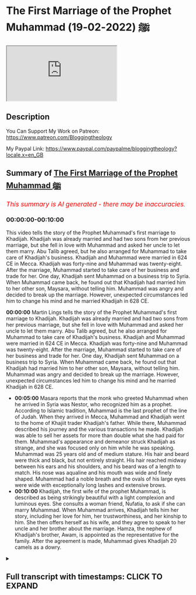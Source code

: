# The First Marriage of the Prophet Muhammad ﷺ (2022-02-19)

<iframe loading='lazy' allow='autoplay' src='https://www.youtube.com/embed/CoCqGJZvglQ'></iframe>

## Description

You Can Support My Work on Patreon:
https://www.patreon.com/Bloggingtheology

My Paypal Link: 
https://www.paypal.com/paypalme/bloggingtheology?locale.x=en_GB

## Summary of [The First Marriage of the Prophet Muhammad ﷺ](https://www.youtube.com/watch?v=CoCqGJZvglQ)


*<span style="color:red; font-size:125%">This summary is AI generated - there may be inaccuracies</span>. [](/)*

### <a onclick="modifyYTiframeseektime('0')">00:00:00-00:10:00</a>

This video tells the story of the Prophet Muhammad's first marriage to Khadijah. Khadijah was already married and had two sons from her previous marriage, but she fell in love with Muhammad and asked her uncle to let them marry. Abu Talib agreed, but he also arranged for Muhammad to take care of Khadijah's business. Khadijah and Muhammad were married in 624 CE in Mecca. Khadijah was forty-nine and Muhammad was twenty-eight. After the marriage, Muhammad started to take care of her business and trade for her. One day, Khadijah sent Muhammad on a business trip to Syria. When Muhammad came back, he found out that Khadijah had married him to her other son, Maysara, without telling him. Muhammad was angry and decided to break up the marriage. However, unexpected circumstances led him to change his mind and he married Khadijah in 628 CE.

**<a onclick="modifyYTiframeseektime('0')">00:00:00</a>**  Martin Lings tells the story of the Prophet Muhammad's first marriage to Khadijah. Khadijah was already married and had two sons from her previous marriage, but she fell in love with Muhammad and asked her uncle to let them marry. Abu Talib agreed, but he also arranged for Muhammad to take care of Khadijah's business. Khadijah and Muhammad were married in 624 CE in Mecca. Khadijah was forty-nine and Muhammad was twenty-eight. After the marriage, Muhammad started to take care of her business and trade for her. One day, Khadijah sent Muhammad on a business trip to Syria. When Muhammad came back, he found out that Khadijah had married him to her other son, Maysara, without telling him. Muhammad was angry and decided to break up the marriage. However, unexpected circumstances led him to change his mind and he married Khadijah in 628 CE.
* **<a onclick="modifyYTiframeseektime('300')">00:05:00</a>** Masara reports that the monk who greeted Muhammad when he arrived in Syria was Nestor, who recognized him as a prophet. According to Islamic tradition, Muhammad is the last prophet of the line of Judah. When they arrived in Mecca, Muhammad and Khadijah went to the home of Khajiit trader Khadijah's father. While there, Muhammad described his journey and the various transactions he made. Khadijah was able to sell her assets for more than double what she had paid for them. Muhammad's appearance and demeanor struck Khadijah as strange, and she was focused only on him while he was speaking. Muhammad was 25 years old and of medium stature. His hair and beard were thick and black, but not entirely straight. His hair reached midway between his ears and his shoulders, and his beard was of a length to match. His nose was aqualine and his mouth was wide and finely shaped. Muhammad had a noble breath and the ovals of his large eyes were wide with exceptionally long lashes and extensive brows.
* **<a onclick="modifyYTiframeseektime('600')">00:10:00</a>**  Khadijah, the first wife of the prophet Muhammad, is described as being strikingly beautiful with a light complexion and luminous eyes. She consults a woman friend, Nufatia, to ask if she can marry Muhammad. When Muhammad arrives, Khadijah tells him her story, including her love for him, her trustworthiness, and her kinship to him. She then offers herself as his wife, and they agree to speak to her uncle and her brother about the marriage. Hamza, the nephew of Khadijah's brother, Awam, is appointed as the representative for the family. After the agreement is made, Muhammad gives Khadijah 20 camels as a dowry.

<details><summary><h2>Full transcript with timestamps: CLICK TO EXPAND</h2></summary>

<a onclick="modifyYTiframeseektime('3')">0:00:03</a> in this video i'm going to tell the  
<a onclick="modifyYTiframeseektime('6')">0:00:06</a> story of the prophet muhammad upon whom  
<a onclick="modifyYTiframeseektime('8')">0:00:08</a> the peace's first marriage and it's a  
<a onclick="modifyYTiframeseektime('10')">0:00:10</a> lovely story and i'm going to be reading  
<a onclick="modifyYTiframeseektime('13')">0:00:13</a> from muhammad his life based on the  
<a onclick="modifyYTiframeseektime('15')">0:00:15</a> earliest sources by martin lings chapter  
<a onclick="modifyYTiframeseektime('19')">0:00:19</a> 12 questions of marriage  
<a onclick="modifyYTiframeseektime('23')">0:00:23</a> muhammad had now passed his 20th year  
<a onclick="modifyYTiframeseektime('26')">0:00:26</a> and as time went on he received more and  
<a onclick="modifyYTiframeseektime('29')">0:00:29</a> more invitations to join one or another  
<a onclick="modifyYTiframeseektime('33')">0:00:33</a> of his kinsmen on their travels abroad  
<a onclick="modifyYTiframeseektime('37')">0:00:37</a> finally the day came when he was asked  
<a onclick="modifyYTiframeseektime('39')">0:00:39</a> to take charge of the goods of a  
<a onclick="modifyYTiframeseektime('42')">0:00:42</a> merchant who was unable to travel  
<a onclick="modifyYTiframeseektime('44')">0:00:44</a> himself  
<a onclick="modifyYTiframeseektime('45')">0:00:45</a> and his success in this capacity led to  
<a onclick="modifyYTiframeseektime('49')">0:00:49</a> other similar engagements  
<a onclick="modifyYTiframeseektime('51')">0:00:51</a> he was thus able to earn a better  
<a onclick="modifyYTiframeseektime('54')">0:00:54</a> livelihood and marriage became a  
<a onclick="modifyYTiframeseektime('56')">0:00:56</a> possibility  
<a onclick="modifyYTiframeseektime('59')">0:00:59</a> his uncle and guardian abu talib had at  
<a onclick="modifyYTiframeseektime('62')">0:01:02</a> that time three sons the eldest talib  
<a onclick="modifyYTiframeseektime('66')">0:01:06</a> was about the same age as muhammad  
<a onclick="modifyYTiframeseektime('69')">0:01:09</a> himself  
<a onclick="modifyYTiframeseektime('70')">0:01:10</a> akhil was 13 or 14 and jafar was a boy  
<a onclick="modifyYTiframeseektime('74')">0:01:14</a> of four  
<a onclick="modifyYTiframeseektime('76')">0:01:16</a> muhammad was fond of children and liked  
<a onclick="modifyYTiframeseektime('79')">0:01:19</a> to play with them  
<a onclick="modifyYTiframeseektime('80')">0:01:20</a> and he grew especially attached to jafar  
<a onclick="modifyYTiframeseektime('83')">0:01:23</a> who was a beautiful and intelligent  
<a onclick="modifyYTiframeseektime('86')">0:01:26</a> child  
<a onclick="modifyYTiframeseektime('87')">0:01:27</a> and who responded to his cousin's love  
<a onclick="modifyYTiframeseektime('90')">0:01:30</a> with a devotion that proved to be  
<a onclick="modifyYTiframeseektime('92')">0:01:32</a> lasting  
<a onclick="modifyYTiframeseektime('94')">0:01:34</a> abu talib also had daughters and one of  
<a onclick="modifyYTiframeseektime('97')">0:01:37</a> these was already of marriageable age  
<a onclick="modifyYTiframeseektime('101')">0:01:41</a> her name was fakita but later she was  
<a onclick="modifyYTiframeseektime('105')">0:01:45</a> called um hani  
<a onclick="modifyYTiframeseektime('107')">0:01:47</a> and it is by that name that she is  
<a onclick="modifyYTiframeseektime('110')">0:01:50</a> always known  
<a onclick="modifyYTiframeseektime('112')">0:01:52</a> a great affection had grown up between  
<a onclick="modifyYTiframeseektime('114')">0:01:54</a> her and muhammad who now asked his uncle  
<a onclick="modifyYTiframeseektime('118')">0:01:58</a> to let him marry her  
<a onclick="modifyYTiframeseektime('121')">0:02:01</a> but abu talib had other plans for his  
<a onclick="modifyYTiframeseektime('124')">0:02:04</a> daughter  
<a onclick="modifyYTiframeseektime('126')">0:02:06</a> his cousin who bera the son of his  
<a onclick="modifyYTiframeseektime('129')">0:02:09</a> mother's brother of the clan of maxim  
<a onclick="modifyYTiframeseektime('132')">0:02:12</a> had likewise asked for the hand of um  
<a onclick="modifyYTiframeseektime('136')">0:02:16</a> hani  
<a onclick="modifyYTiframeseektime('137')">0:02:17</a> and hubera was not only a man of some  
<a onclick="modifyYTiframeseektime('140')">0:02:20</a> substance but he was also like abu talib  
<a onclick="modifyYTiframeseektime('144')">0:02:24</a> himself a gifted poet  
<a onclick="modifyYTiframeseektime('148')">0:02:28</a> moreover the power of maxim in mecca was  
<a onclick="modifyYTiframeseektime('152')">0:02:32</a> as much on the increase as that of  
<a onclick="modifyYTiframeseektime('154')">0:02:34</a> hashim was on the wane  
<a onclick="modifyYTiframeseektime('158')">0:02:38</a> and it was to hubera that abu talev  
<a onclick="modifyYTiframeseektime('161')">0:02:41</a> married um hani  
<a onclick="modifyYTiframeseektime('164')">0:02:44</a> while his nephew mahdi reproached him he  
<a onclick="modifyYTiframeseektime('167')">0:02:47</a> simply replied they have given us their  
<a onclick="modifyYTiframeseektime('170')">0:02:50</a> daughters in marriage no doubt referring  
<a onclick="modifyYTiframeseektime('173')">0:02:53</a> to his own mother  
<a onclick="modifyYTiframeseektime('175')">0:02:55</a> and a generous man must requite  
<a onclick="modifyYTiframeseektime('178')">0:02:58</a> generosity  
<a onclick="modifyYTiframeseektime('180')">0:03:00</a> the answer was unconvincing in as much  
<a onclick="modifyYTiframeseektime('183')">0:03:03</a> as abd al-muttalib had already more than  
<a onclick="modifyYTiframeseektime('186')">0:03:06</a> repaid the debt in question by marrying  
<a onclick="modifyYTiframeseektime('188')">0:03:08</a> two of his daughters  
<a onclick="modifyYTiframeseektime('190')">0:03:10</a> atika and bara to men of maxim  
<a onclick="modifyYTiframeseektime('195')">0:03:15</a> muhammad no doubt took his uncle's words  
<a onclick="modifyYTiframeseektime('198')">0:03:18</a> as a courteous and kindly substitute for  
<a onclick="modifyYTiframeseektime('201')">0:03:21</a> telling him plainly that he was not yet  
<a onclick="modifyYTiframeseektime('204')">0:03:24</a> in a position to marry  
<a onclick="modifyYTiframeseektime('207')">0:03:27</a> that at any rate is what he now decided  
<a onclick="modifyYTiframeseektime('210')">0:03:30</a> for himself  
<a onclick="modifyYTiframeseektime('212')">0:03:32</a> but unexpected circumstances were soon  
<a onclick="modifyYTiframeseektime('215')">0:03:35</a> to induce him to change his mind  
<a onclick="modifyYTiframeseektime('220')">0:03:40</a> one of the richer merchants of mecca was  
<a onclick="modifyYTiframeseektime('222')">0:03:42</a> a woman khadijah  
<a onclick="modifyYTiframeseektime('224')">0:03:44</a> daughter of kuwalid of the clan of assad  
<a onclick="modifyYTiframeseektime('229')">0:03:49</a> she was first cousin to warricka the  
<a onclick="modifyYTiframeseektime('232')">0:03:52</a> christian  
<a onclick="modifyYTiframeseektime('234')">0:03:54</a> and his sister kutayla and like them she  
<a onclick="modifyYTiframeseektime('237')">0:03:57</a> was a distant cousin to the sons of  
<a onclick="modifyYTiframeseektime('240')">0:04:00</a> hashem  
<a onclick="modifyYTiframeseektime('241')">0:04:01</a> she had already been married twice  
<a onclick="modifyYTiframeseektime('244')">0:04:04</a> and since the death of her second  
<a onclick="modifyYTiframeseektime('246')">0:04:06</a> husband it had been her custom to hire  
<a onclick="modifyYTiframeseektime('249')">0:04:09</a> men to trade on her  
<a onclick="modifyYTiframeseektime('252')">0:04:12</a> behalf now muhammad had come to be known  
<a onclick="modifyYTiframeseektime('256')">0:04:16</a> throughout mecca as al-amin  
<a onclick="modifyYTiframeseektime('259')">0:04:19</a> the reliable the trustworthy the honest  
<a onclick="modifyYTiframeseektime('263')">0:04:23</a> and this was initially owing to the  
<a onclick="modifyYTiframeseektime('265')">0:04:25</a> reports of those who had entrusted their  
<a onclick="modifyYTiframeseektime('268')">0:04:28</a> merchandise to him on various occasions  
<a onclick="modifyYTiframeseektime('272')">0:04:32</a> khadijah had also heard much good of him  
<a onclick="modifyYTiframeseektime('275')">0:04:35</a> from family sources and one day she sent  
<a onclick="modifyYTiframeseektime('278')">0:04:38</a> word to him asking him to take some of  
<a onclick="modifyYTiframeseektime('281')">0:04:41</a> her merchandise  
<a onclick="modifyYTiframeseektime('282')">0:04:42</a> to syria  
<a onclick="modifyYTiframeseektime('284')">0:04:44</a> his fee would be the double of the  
<a onclick="modifyYTiframeseektime('286')">0:04:46</a> highest she had ever paid to a man of  
<a onclick="modifyYTiframeseektime('289')">0:04:49</a> croatia  
<a onclick="modifyYTiframeseektime('290')">0:04:50</a> and she offered him for the journey the  
<a onclick="modifyYTiframeseektime('292')">0:04:52</a> services of a lad of hers named maysara  
<a onclick="modifyYTiframeseektime('297')">0:04:57</a> he accepted what she proposed and  
<a onclick="modifyYTiframeseektime('299')">0:04:59</a> accompanied by the lad  
<a onclick="modifyYTiframeseektime('302')">0:05:02</a> he set off with her goods for the north  
<a onclick="modifyYTiframeseektime('306')">0:05:06</a> when they reached bostra in the south of  
<a onclick="modifyYTiframeseektime('309')">0:05:09</a> syria muhammad took shelter beneath the  
<a onclick="modifyYTiframeseektime('312')">0:05:12</a> shadow of a tree not far from the cell  
<a onclick="modifyYTiframeseektime('315')">0:05:15</a> of a monk named nestor  
<a onclick="modifyYTiframeseektime('319')">0:05:19</a> since traveller's halts often remained  
<a onclick="modifyYTiframeseektime('321')">0:05:21</a> unchanged it could have been the  
<a onclick="modifyYTiframeseektime('324')">0:05:24</a> self-same tree under which he had  
<a onclick="modifyYTiframeseektime('326')">0:05:26</a> sheltered some 15 years previously on  
<a onclick="modifyYTiframeseektime('330')">0:05:30</a> his way through bostra with his uncle  
<a onclick="modifyYTiframeseektime('333')">0:05:33</a> perhaps bahira had died and been  
<a onclick="modifyYTiframeseektime('336')">0:05:36</a> replaced by nostra  
<a onclick="modifyYTiframeseektime('338')">0:05:38</a> however that may be for we only know  
<a onclick="modifyYTiframeseektime('341')">0:05:41</a> what masara reported  
<a onclick="modifyYTiframeseektime('343')">0:05:43</a> the monk came out of his cell and asked  
<a onclick="modifyYTiframeseektime('346')">0:05:46</a> the lad  
<a onclick="modifyYTiframeseektime('347')">0:05:47</a> who is the man beneath that tree  
<a onclick="modifyYTiframeseektime('351')">0:05:51</a> he is a man of quraish said masara  
<a onclick="modifyYTiframeseektime('354')">0:05:54</a> adding by way of explanation  
<a onclick="modifyYTiframeseektime('357')">0:05:57</a> of the people who have guardianship of  
<a onclick="modifyYTiframeseektime('360')">0:06:00</a> the sanctuary  
<a onclick="modifyYTiframeseektime('363')">0:06:03</a> none other than a prophet is sitting  
<a onclick="modifyYTiframeseektime('365')">0:06:05</a> beneath that tree said nestor  
<a onclick="modifyYTiframeseektime('369')">0:06:09</a> and martin lings in his biography here  
<a onclick="modifyYTiframeseektime('371')">0:06:11</a> as little footnote at the bottom which  
<a onclick="modifyYTiframeseektime('373')">0:06:13</a> is worth really worth reading out he  
<a onclick="modifyYTiframeseektime('376')">0:06:16</a> says  
<a onclick="modifyYTiframeseektime('377')">0:06:17</a> according to islamic tradition muhammad  
<a onclick="modifyYTiframeseektime('380')">0:06:20</a> is none other than the mysterious  
<a onclick="modifyYTiframeseektime('382')">0:06:22</a> shirloth  
<a onclick="modifyYTiframeseektime('384')">0:06:24</a> to whom could would be transferred  
<a onclick="modifyYTiframeseektime('387')">0:06:27</a> in the latter days the spiritual  
<a onclick="modifyYTiframeseektime('389')">0:06:29</a> authority which until then had remained  
<a onclick="modifyYTiframeseektime('393')">0:06:33</a> the prerogative of the jews  
<a onclick="modifyYTiframeseektime('395')">0:06:35</a> jesus himself having been the last  
<a onclick="modifyYTiframeseektime('397')">0:06:37</a> prophet of the line of judah  
<a onclick="modifyYTiframeseektime('401')">0:06:41</a> the prophecy in question was made by  
<a onclick="modifyYTiframeseektime('404')">0:06:44</a> jacob immediately before his death and  
<a onclick="modifyYTiframeseektime('407')">0:06:47</a> martin lingzen quotes in genesis chapter  
<a onclick="modifyYTiframeseektime('410')">0:06:50</a> 49 and i quote  
<a onclick="modifyYTiframeseektime('412')">0:06:52</a> and jacob called unto his sons and said  
<a onclick="modifyYTiframeseektime('417')">0:06:57</a> gather yourselves together that i may  
<a onclick="modifyYTiframeseektime('419')">0:06:59</a> tell you that which shall be for you in  
<a onclick="modifyYTiframeseektime('422')">0:07:02</a> the last days  
<a onclick="modifyYTiframeseektime('424')">0:07:04</a> the scepter shall not depart from judah  
<a onclick="modifyYTiframeseektime('428')">0:07:08</a> nor a law giver from beneath his feet  
<a onclick="modifyYTiframeseektime('431')">0:07:11</a> until  
<a onclick="modifyYTiframeseektime('432')">0:07:12</a> shiloh come  
<a onclick="modifyYTiframeseektime('434')">0:07:14</a> and unto him shall the gathering of the  
<a onclick="modifyYTiframeseektime('437')">0:07:17</a> people be  
<a onclick="modifyYTiframeseektime('439')">0:07:19</a> genesis chapter 49 fascinating prophecy  
<a onclick="modifyYTiframeseektime('444')">0:07:24</a> and then martin ling's continues  
<a onclick="modifyYTiframeseektime('446')">0:07:26</a> as they went on further into syria the  
<a onclick="modifyYTiframeseektime('449')">0:07:29</a> words of nestor sank deep into the soul  
<a onclick="modifyYTiframeseektime('453')">0:07:33</a> of masara but they did not greatly  
<a onclick="modifyYTiframeseektime('456')">0:07:36</a> surprise him for he had become aware  
<a onclick="modifyYTiframeseektime('458')">0:07:38</a> throughout the journey that he was in  
<a onclick="modifyYTiframeseektime('460')">0:07:40</a> the company of a man unlike any other he  
<a onclick="modifyYTiframeseektime('464')">0:07:44</a> had ever met  
<a onclick="modifyYTiframeseektime('466')">0:07:46</a> this was still further confirmed by  
<a onclick="modifyYTiframeseektime('468')">0:07:48</a> something he saw on his way home  
<a onclick="modifyYTiframeseektime('472')">0:07:52</a> he had often noticed that the heat was  
<a onclick="modifyYTiframeseektime('474')">0:07:54</a> strangely unoppressive  
<a onclick="modifyYTiframeseektime('477')">0:07:57</a> and one day towards noon in other words  
<a onclick="modifyYTiframeseektime('480')">0:08:00</a> the hottest part of the day  
<a onclick="modifyYTiframeseektime('482')">0:08:02</a> it was given to him to have a brief but  
<a onclick="modifyYTiframeseektime('484')">0:08:04</a> clear vision of two angels  
<a onclick="modifyYTiframeseektime('487')">0:08:07</a> shading muhammad from the sun's rays  
<a onclick="modifyYTiframeseektime('491')">0:08:11</a> wow  
<a onclick="modifyYTiframeseektime('492')">0:08:12</a> on reaching mecca they went to khajiit's  
<a onclick="modifyYTiframeseektime('495')">0:08:15</a> house with the goods they had bought in  
<a onclick="modifyYTiframeseektime('497')">0:08:17</a> the markets of syria for the price of  
<a onclick="modifyYTiframeseektime('499')">0:08:19</a> what they had sold  
<a onclick="modifyYTiframeseektime('501')">0:08:21</a> khadijah sat listening to muhammad as he  
<a onclick="modifyYTiframeseektime('504')">0:08:24</a> described the journey and told her of  
<a onclick="modifyYTiframeseektime('507')">0:08:27</a> the transactions he had made  
<a onclick="modifyYTiframeseektime('510')">0:08:30</a> these proved to be very profitable for  
<a onclick="modifyYTiframeseektime('513')">0:08:33</a> she was able to sell her newly acquired  
<a onclick="modifyYTiframeseektime('515')">0:08:35</a> assets for almost the double of what had  
<a onclick="modifyYTiframeseektime('518')">0:08:38</a> been paid for them  
<a onclick="modifyYTiframeseektime('520')">0:08:40</a> such but such considerations were far  
<a onclick="modifyYTiframeseektime('524')">0:08:44</a> from her thoughts for all her attention  
<a onclick="modifyYTiframeseektime('527')">0:08:47</a> was concentrated on the speaker himself  
<a onclick="modifyYTiframeseektime('532')">0:08:52</a> muhammad was 25 years old  
<a onclick="modifyYTiframeseektime('535')">0:08:55</a> he was of medium stature inclined to  
<a onclick="modifyYTiframeseektime('539')">0:08:59</a> slimness with a large head broad  
<a onclick="modifyYTiframeseektime('541')">0:09:01</a> shoulders and the rest of his body  
<a onclick="modifyYTiframeseektime('544')">0:09:04</a> perfectly proportioned  
<a onclick="modifyYTiframeseektime('546')">0:09:06</a> his hair and beard were thick and black  
<a onclick="modifyYTiframeseektime('549')">0:09:09</a> not altogether straight but slightly  
<a onclick="modifyYTiframeseektime('552')">0:09:12</a> curled  
<a onclick="modifyYTiframeseektime('553')">0:09:13</a> his hair  
<a onclick="modifyYTiframeseektime('555')">0:09:15</a> reached midway between the lobes of his  
<a onclick="modifyYTiframeseektime('557')">0:09:17</a> ears and his shoulders and his beard was  
<a onclick="modifyYTiframeseektime('560')">0:09:20</a> of a length to match  
<a onclick="modifyYTiframeseektime('562')">0:09:22</a> he had a noble breath of forehead and  
<a onclick="modifyYTiframeseektime('565')">0:09:25</a> the ovals of his large eyes were wide  
<a onclick="modifyYTiframeseektime('569')">0:09:29</a> with exceptionally long lashes and  
<a onclick="modifyYTiframeseektime('571')">0:09:31</a> extensive brows  
<a onclick="modifyYTiframeseektime('573')">0:09:33</a> slightly arched but not joined  
<a onclick="modifyYTiframeseektime('577')">0:09:37</a> in most of the earliest descriptions his  
<a onclick="modifyYTiframeseektime('580')">0:09:40</a> eyes are said to have been black but  
<a onclick="modifyYTiframeseektime('583')">0:09:43</a> according to one or two of these they  
<a onclick="modifyYTiframeseektime('585')">0:09:45</a> were brown even light brown  
<a onclick="modifyYTiframeseektime('588')">0:09:48</a> his nose was aqualine and his mouth was  
<a onclick="modifyYTiframeseektime('591')">0:09:51</a> wide and finely shaped a comeless always  
<a onclick="modifyYTiframeseektime('595')">0:09:55</a> visible for although he let his beard  
<a onclick="modifyYTiframeseektime('598')">0:09:58</a> grow  
<a onclick="modifyYTiframeseektime('598')">0:09:58</a> he never allowed the hair of his  
<a onclick="modifyYTiframeseektime('600')">0:10:00</a> moustache  
<a onclick="modifyYTiframeseektime('602')">0:10:02</a> to protrude over his upper lip  
<a onclick="modifyYTiframeseektime('606')">0:10:06</a> his skin was white but tanned by the sun  
<a onclick="modifyYTiframeseektime('610')">0:10:10</a> in addition to his natural beauty there  
<a onclick="modifyYTiframeseektime('613')">0:10:13</a> was a light on his face the same which  
<a onclick="modifyYTiframeseektime('616')">0:10:16</a> had shone from his father but in the sun  
<a onclick="modifyYTiframeseektime('620')">0:10:20</a> it was more powerful  
<a onclick="modifyYTiframeseektime('622')">0:10:22</a> and this light was especially apparent  
<a onclick="modifyYTiframeseektime('625')">0:10:25</a> on his broad forehead and in his eyes  
<a onclick="modifyYTiframeseektime('628')">0:10:28</a> which were remarkably luminous  
<a onclick="modifyYTiframeseektime('632')">0:10:32</a> khadijah knew that she herself was still  
<a onclick="modifyYTiframeseektime('636')">0:10:36</a> beautiful but she was 15 years his elder  
<a onclick="modifyYTiframeseektime('640')">0:10:40</a> would he nonetheless be prepared to  
<a onclick="modifyYTiframeseektime('642')">0:10:42</a> marry her  
<a onclick="modifyYTiframeseektime('645')">0:10:45</a> as soon as he was gone she consulted a  
<a onclick="modifyYTiframeseektime('647')">0:10:47</a> woman friend of hers named nuffelsha who  
<a onclick="modifyYTiframeseektime('651')">0:10:51</a> offered to approach him on her behalf  
<a onclick="modifyYTiframeseektime('654')">0:10:54</a> and if possible to arrange a marriage  
<a onclick="modifyYTiframeseektime('657')">0:10:57</a> between them  
<a onclick="modifyYTiframeseektime('659')">0:10:59</a> may sarah now came to his mistress and  
<a onclick="modifyYTiframeseektime('662')">0:11:02</a> told her about the two angels and what  
<a onclick="modifyYTiframeseektime('665')">0:11:05</a> the monk had said whereupon she went to  
<a onclick="modifyYTiframeseektime('668')">0:11:08</a> her cousin waraka  
<a onclick="modifyYTiframeseektime('670')">0:11:10</a> see he's a christian and repeated these  
<a onclick="modifyYTiframeseektime('673')">0:11:13</a> things to him  
<a onclick="modifyYTiframeseektime('675')">0:11:15</a> if this be true khadijah he said  
<a onclick="modifyYTiframeseektime('678')">0:11:18</a> then is muhammad the prophet of our  
<a onclick="modifyYTiframeseektime('682')">0:11:22</a> people  
<a onclick="modifyYTiframeseektime('683')">0:11:23</a> long have i known that a prophet is to  
<a onclick="modifyYTiframeseektime('685')">0:11:25</a> be expected and his time had now come  
<a onclick="modifyYTiframeseektime('692')">0:11:32</a> meanwhile nufisha came to muhammad and  
<a onclick="modifyYTiframeseektime('695')">0:11:35</a> asked him why he did not marry  
<a onclick="modifyYTiframeseektime('698')">0:11:38</a> i have not the means to marry he  
<a onclick="modifyYTiframeseektime('701')">0:11:41</a> answered  
<a onclick="modifyYTiframeseektime('703')">0:11:43</a> but if thou wert given the means she  
<a onclick="modifyYTiframeseektime('705')">0:11:45</a> said and if thou were bidden to an  
<a onclick="modifyYTiframeseektime('708')">0:11:48</a> alliance where there is beauty and  
<a onclick="modifyYTiframeseektime('710')">0:11:50</a> property and nobility and abundance  
<a onclick="modifyYTiframeseektime('713')">0:11:53</a> would thou not consent  
<a onclick="modifyYTiframeseektime('716')">0:11:56</a> who is she he said  
<a onclick="modifyYTiframeseektime('718')">0:11:58</a> khadijah said nufatia  
<a onclick="modifyYTiframeseektime('722')">0:12:02</a> and how could such a marriage be mine he  
<a onclick="modifyYTiframeseektime('724')">0:12:04</a> said  
<a onclick="modifyYTiframeseektime('725')">0:12:05</a> leave that to me was her answer  
<a onclick="modifyYTiframeseektime('729')">0:12:09</a> for my part he said i am willing  
<a onclick="modifyYTiframeseektime('733')">0:12:13</a> nafasia returned with these tidings to  
<a onclick="modifyYTiframeseektime('736')">0:12:16</a> khadijah who then sent word to muhammad  
<a onclick="modifyYTiframeseektime('739')">0:12:19</a> asking him to come to her  
<a onclick="modifyYTiframeseektime('742')">0:12:22</a> and when he came she said to him  
<a onclick="modifyYTiframeseektime('745')">0:12:25</a> son of mine uncle  
<a onclick="modifyYTiframeseektime('748')">0:12:28</a> i love thee for thy kinship with me and  
<a onclick="modifyYTiframeseektime('751')">0:12:31</a> for that thou art ever in the center not  
<a onclick="modifyYTiframeseektime('755')">0:12:35</a> being partisan among the people for this  
<a onclick="modifyYTiframeseektime('758')">0:12:38</a> or for that  
<a onclick="modifyYTiframeseektime('760')">0:12:40</a> and i love thee for thy trustworthiness  
<a onclick="modifyYTiframeseektime('763')">0:12:43</a> and for the beauty of thy character and  
<a onclick="modifyYTiframeseektime('766')">0:12:46</a> for the truth of thy speech  
<a onclick="modifyYTiframeseektime('770')">0:12:50</a> then she offered herself a marriage to  
<a onclick="modifyYTiframeseektime('774')">0:12:54</a> him and they agreed that he should speak  
<a onclick="modifyYTiframeseektime('776')">0:12:56</a> to his uncles and she would speak to her  
<a onclick="modifyYTiframeseektime('780')">0:13:00</a> uncle amma the son of assad  
<a onclick="modifyYTiframeseektime('784')">0:13:04</a> for kuwait hid her  
<a onclick="modifyYTiframeseektime('786')">0:13:06</a> for kuala her father had died  
<a onclick="modifyYTiframeseektime('790')">0:13:10</a> it was hamza despite his relative youth  
<a onclick="modifyYTiframeseektime('793')">0:13:13</a> whom the hashemites delegated to  
<a onclick="modifyYTiframeseektime('795')">0:13:15</a> represent them on this occasion no doubt  
<a onclick="modifyYTiframeseektime('799')">0:13:19</a> because he was the most closely  
<a onclick="modifyYTiframeseektime('800')">0:13:20</a> connected of them with the tribe of  
<a onclick="modifyYTiframeseektime('803')">0:13:23</a> assad  
<a onclick="modifyYTiframeseektime('804')">0:13:24</a> for his four sister safiya had recently  
<a onclick="modifyYTiframeseektime('807')">0:13:27</a> married khadija's brother awam  
<a onclick="modifyYTiframeseektime('810')">0:13:30</a> so hamza went with his nephew to amma  
<a onclick="modifyYTiframeseektime('814')">0:13:34</a> and asked for the hand of khadijah  
<a onclick="modifyYTiframeseektime('818')">0:13:38</a> and it was agreed between them that  
<a onclick="modifyYTiframeseektime('821')">0:13:41</a> muhammad should give her 20 she camels  
<a onclick="modifyYTiframeseektime('824')">0:13:44</a> as  
<a onclick="modifyYTiframeseektime('825')">0:13:45</a> dowry  
<a onclick="modifyYTiframeseektime('827')">0:13:47</a> and there ends that chapter a beautiful  
<a onclick="modifyYTiframeseektime('829')">0:13:49</a> story in the life of the prophet  
<a onclick="modifyYTiframeseektime('831')">0:13:51</a> muhammad upon whom be peace till next  
<a onclick="modifyYTiframeseektime('834')">0:13:54</a> time  

</details>

